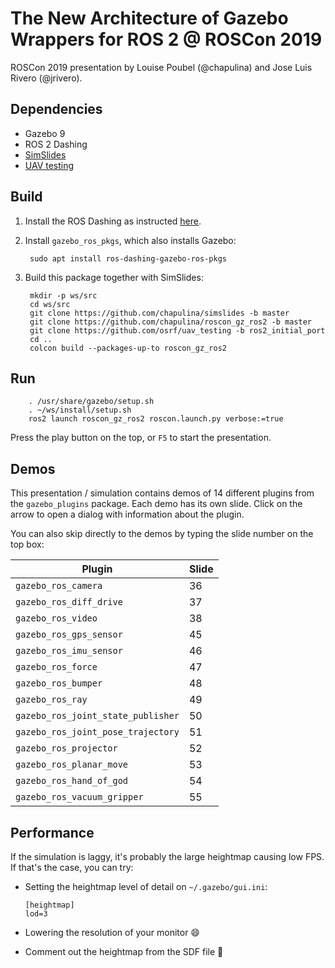 # The New Architecture of Gazebo Wrappers for ROS 2 @ ROSCon 2019

ROSCon 2019 presentation by Louise Poubel (@chapulina) and Jose Luis Rivero (@jrivero).

## Dependencies

* Gazebo 9
* ROS 2 Dashing
* [SimSlides](https://github.com/chapulina/simslides)
* [UAV testing](https://github.com/osrf/uav_testing)

## Build

1. Install the ROS Dashing as instructed [here](https://index.ros.org/doc/ros2/Installation/Linux-Install-Debians/).

1. Install `gazebo_ros_pkgs`, which also installs Gazebo:

        sudo apt install ros-dashing-gazebo-ros-pkgs

1. Build this package together with SimSlides:

        mkdir -p ws/src
        cd ws/src
        git clone https://github.com/chapulina/simslides -b master
        git clone https://github.com/chapulina/roscon_gz_ros2 -b master
        git clone https://github.com/osrf/uav_testing -b ros2_initial_port
        cd ..
        colcon build --packages-up-to roscon_gz_ros2

## Run

        . /usr/share/gazebo/setup.sh
        . ~/ws/install/setup.sh
        ros2 launch roscon_gz_ros2 roscon.launch.py verbose:=true

Press the play button on the top, or `F5` to start the presentation.

## Demos

This presentation / simulation contains demos of 14 different plugins from the
`gazebo_plugins` package. Each demo has its own slide. Click on the arrow to
open a dialog with information about the plugin.

You can also skip directly to the demos by typing the slide number on the top
box:

Plugin | Slide
-- | --
`gazebo_ros_camera` | 36
`gazebo_ros_diff_drive` | 37
`gazebo_ros_video` | 38
`gazebo_ros_gps_sensor` | 45
`gazebo_ros_imu_sensor` | 46
`gazebo_ros_force` | 47
`gazebo_ros_bumper` | 48
`gazebo_ros_ray` | 49
`gazebo_ros_joint_state_publisher` | 50
`gazebo_ros_joint_pose_trajectory` | 51
`gazebo_ros_projector` | 52
`gazebo_ros_planar_move` | 53
`gazebo_ros_hand_of_god` | 54
`gazebo_ros_vacuum_gripper` | 55

## Performance

If the simulation is laggy, it's probably the large heightmap causing low FPS.
If that's the case, you can try:

* Setting the heightmap level of detail on `~/.gazebo/gui.ini`:

    ~~~
    [heightmap]
    lod=3
    ~~~

* Lowering the resolution of your monitor :smile:

* Comment out the heightmap from the SDF file :grimacing:


